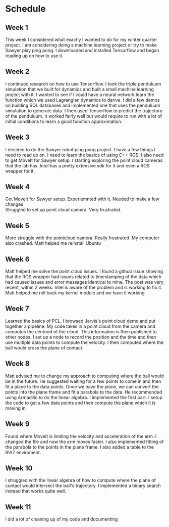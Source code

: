 # Schedule

## Week 1
This week I considered what exactly I wanted to do for my winter quarter project. I am considering doing a machine learning project or try to make Sawyer play ping pong. I downloaded and installed Tensorflow and began reading up on how to use it.

## Week 2
I continued research on how to use Tensorflow. I took the triple penduluum simulation that we built for dynamics and built a small machine learning project with it. I wanted to see if I could have a neural network learn the function which we used Lagrangian dynamics to derive. I did a few demos on building SQL databases and implemented one that uses the penduluum simulation to generate data. I then used Tensorflow to predict the trajectory of the penduluum. It worked fairly well but would require to run with a lot of initial conditions to learn a good function approximation.  

## Week 3
I decided to do the Sawyer robot ping pong project. I have a few things I need to read up on. I need to learn the basics of using C++ ROS. I also need to get MoveIt for Sawyer setup. I starting exploring the point cloud cameras that the lab has. Intel has a pretty extensive sdk for it and even a ROS wrapper for it. 

## Week 4
Got MoveIt for Sawyer setup. Experiemnted with it. Needed to make a few changes  
Struggled to set up point cloud camera. Very frustrated.


## Week 5
More struggle with the pointcloud camera. Really frustrated. My computer also crashed. Matt helped me reinstall Ubuntu


## Week 6
Matt helped me solve the point cloud issues. I found a github issue showing that the ROS wrapper had issues related to timestamping of the data which had caused issues and error messages identical to mine. The post was very recent, within 2 weeks. Intel is aware of the problem and is working to fix it. Matt helped me roll back my kernel module and we have it working. 


## Week 7
Learned the basics of PCL. I browsed Jarvis's point cloud demo and put together a pipeline. My code takes in a point cloud from the camera and computes the centroid of the cloud. This information is then published to other nodes. I set up a node to record the position and the time and then use multiple data points to compute the velocity. I then computed where the ball would cross the plane of contact.


## Week 8
Matt advised me to change my approach to computing where the ball would be in the future. He suggested waiting for a few points to come in and then fit a plane to the data points. Once we have the plane, we can convert the points into the plane frame and fit a parabola to the data. He recommended using Armadillo to do the linear algebra. I implemented the first part. I setup the code to get a few data points and then compute the plane which it is moving in.   


## Week 9
Found where MoveIt is limiting the velocity and acceleration of the arm. I changed the file and now the arm moves faster. I also implemented fitting of the parabola to the points in the plane frame. I also added a table to the RVIZ enviroment. 


## Week 10
I struggled with the linear algebra of how to compute where the plane of contact would intersect the ball's trajectory. I implemented a binary search instead that works quite well. 


## Week 11
I did a lot of cleaning up of my code and documenting
